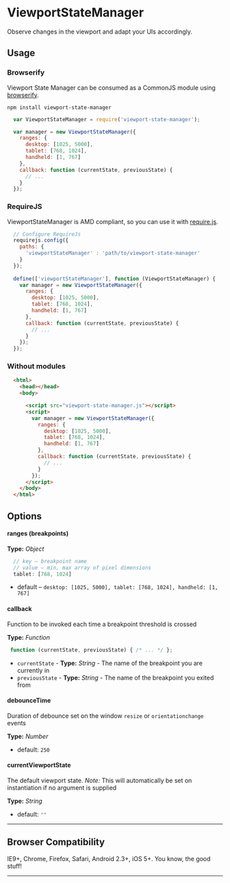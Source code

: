 ViewportStateManager
====================

Observe changes in the viewport and adapt your UIs accordingly.

## Usage

### Browserify
Viewport State Manager can be consumed as a CommonJS module using [browserify](http://browserify.org).

```
npm install viewport-state-manager
```


```js
  var ViewportStateManager = require('viewport-state-manager');

  var manager = new ViewportStateManager({
    ranges: {
      desktop: [1025, 5000],
      tablet: [768, 1024],
      handheld: [1, 767]
    },
    callback: function (currentState, previousState) {
      // ...
    }
  });
```

### RequireJS
ViewportStateManager is AMD compliant, so you can use it with [require.js](http://requirejs.org).

```js
  // Configure RequireJs
  requirejs.config({
    paths: {
      'viewportStateManager' : 'path/to/viewport-state-manager'
    }
  });
  
  define(['viewportStateManager'], function (ViewportStateManager) {
    var manager = new ViewportStateManager({
      ranges: {
        desktop: [1025, 5000],
        tablet: [768, 1024],
        handheld: [1, 767]
      },
      callback: function (currentState, previousState) {
        // ...
      }
    });
  });
```

### Without modules

```html
  <html>
    <head></head>
    <body>

      <script src="viewport-state-manager.js"></script>
      <script>
        var manager = new ViewportStateManager({
          ranges: {
            desktop: [1025, 5000],
            tablet: [768, 1024],
            handheld: [1, 767]
          },
          callback: function (currentState, previousState) {
            // ...
          }
        });
      </script>
    </body>
  </html>
```

## Options

#### ranges (breakpoints)
**Type:** _Object_

```js
  // key – breakpoint name
  // value – min, max array of pixel dimensions
  tablet: [768, 1024]
```

+ default – `desktop: [1025, 5000], tablet: [768, 1024], handheld: [1, 767]`


#### callback
Function to be invoked each time a breakpoint threshold is crossed

**Type:** _Function_

```js
 function (currentState, previousState) { /* ... */ };
```

+ `currentState` - **Type:** _String_ - The name of the breakpoint you are currently in
+ `previousState` - **Type:** _String_ - The name of the breakpoint you exited from


#### debounceTime
Duration of debounce set on the window `resize` or `orientationchange` events

**Type:** _Number_
+ default: `250`


#### currentViewportState
The default viewport state. _Note:_ This will automatically be set on instantiation if no argument is supplied

**Type:** _String_
+ default: `''`

---

## Browser Compatibility
IE9+, Chrome, Firefox, Safari, Android 2.3+, iOS 5+. You know, the good stuff!

---
